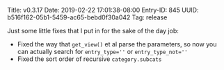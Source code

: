 Title: v0.3.17
Date: 2019-02-22 17:01:38-08:00
Entry-ID: 845
UUID: b516f162-05b1-5459-ac65-bebd0f30a042
Tag: release

Just some little fixes that I put in for the sake of the day job:

* Fixed the way that `get_view()` et al parse the parameters, so now you can actually search for `entry_type=''` or `entry_type_not=''`
* Fixed the sort order of recursive `category.subcats`
